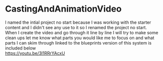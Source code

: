 # CastingAndAnimationVideo
I named the intial project no start because I was working with the starter content and I didn't see any use to it so I renamed the project no start.
When I create the video and go through it line by line I will try to make some clean ups let me know what parts you would like me to focus on and what parts I can skim through
linked to the blueprints version of this system is included below <br />
https://youtu.be/3l1RRrYAcxU
